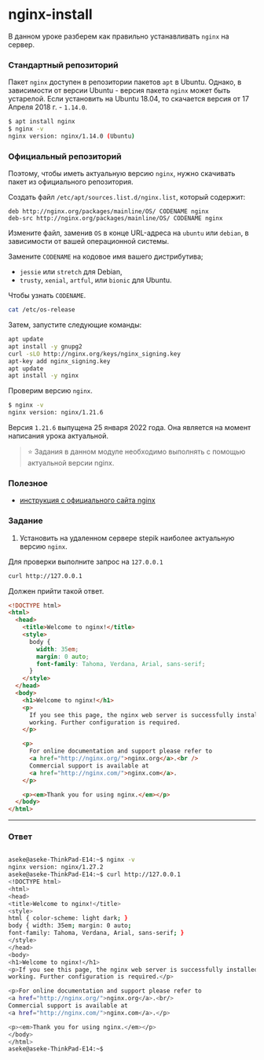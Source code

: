 # nginx-install

В данном уроке разберем как правильно устанавливать `nginx` на сервер.

### Стандартный репозиторий

Пакет `nginx` доступен в репозитории пакетов `apt` в Ubuntu. Однако, в
зависимости от версии Ubuntu - версия пакета `nginx` может быть устарелой.
Если установить на Ubuntu 18.04, то скачается версия от 17 Апреля 2018 г. - `1.14.0`.

```bash
$ apt install nginx
$ nginx -v
nginx version: nginx/1.14.0 (Ubuntu)
```

### Официальный репозиторий

Поэтому, чтобы иметь актуальную версию `nginx`, нужно скачивать пакет из
официального репозитория.

Создать файл `/etc/apt/sources.list.d/nginx.list`, который содержит:

```
deb http://nginx.org/packages/mainline/OS/ CODENAME nginx
deb-src http://nginx.org/packages/mainline/OS/ CODENAME nginx
```

Измените файл, заменив `OS` в конце URL-адреса на `ubuntu` или `debian`, в зависимости
от вашей операционной системы.

Замените `CODENAME` на кодовое имя вашего дистрибутива;

- `jessie` или `stretch` для Debian,
- `trusty`, `xenial`, `artful`, или `bionic` для Ubuntu.

Чтобы узнать `CODENAME`.

```bash
cat /etc/os-release
```

Затем, запустите следующие команды:

```bash
apt update
apt install -y gnupg2
curl -sLO http://nginx.org/keys/nginx_signing.key
apt-key add nginx_signing.key
apt update
apt install -y nginx
```

Проверим версию `nginx`.

```bash
$ nginx -v
nginx version: nginx/1.21.6
```

Версия `1.21.6` выпущена 25 января 2022 года. Она является на момент написания
урока актуальной.

> ⭐️ Задания в данном модуле необходимо выполнять с помощью актуальной версии nginx.

### Полезное

- [инструкция c официального сайта nginx](https://docs.nginx.com/nginx/admin-guide/installing-nginx/installing-nginx-open-source/#installing-a-prebuilt-debian-package-from-the-official-nginx-repository)

### Задание

1. Установить на удаленном сервере stepik наиболее актуальную версию `nginx`.

Для проверки выполните запрос на `127.0.0.1`

```bash
curl http://127.0.0.1
```

Должен прийти такой ответ.

```html
<!DOCTYPE html>
<html>
  <head>
    <title>Welcome to nginx!</title>
    <style>
      body {
        width: 35em;
        margin: 0 auto;
        font-family: Tahoma, Verdana, Arial, sans-serif;
      }
    </style>
  </head>
  <body>
    <h1>Welcome to nginx!</h1>
    <p>
      If you see this page, the nginx web server is successfully installed and
      working. Further configuration is required.
    </p>

    <p>
      For online documentation and support please refer to
      <a href="http://nginx.org/">nginx.org</a>.<br />
      Commercial support is available at
      <a href="http://nginx.com/">nginx.com</a>.
    </p>

    <p><em>Thank you for using nginx.</em></p>
  </body>
</html>
```

---

### Ответ
```bash

aseke@aseke-ThinkPad-E14:~$ nginx -v
nginx version: nginx/1.27.2
aseke@aseke-ThinkPad-E14:~$ curl http://127.0.0.1
<!DOCTYPE html>
<html>
<head>
<title>Welcome to nginx!</title>
<style>
html { color-scheme: light dark; }
body { width: 35em; margin: 0 auto;
font-family: Tahoma, Verdana, Arial, sans-serif; }
</style>
</head>
<body>
<h1>Welcome to nginx!</h1>
<p>If you see this page, the nginx web server is successfully installed and
working. Further configuration is required.</p>

<p>For online documentation and support please refer to
<a href="http://nginx.org/">nginx.org</a>.<br/>
Commercial support is available at
<a href="http://nginx.com/">nginx.com</a>.</p>

<p><em>Thank you for using nginx.</em></p>
</body>
</html>
aseke@aseke-ThinkPad-E14:~$